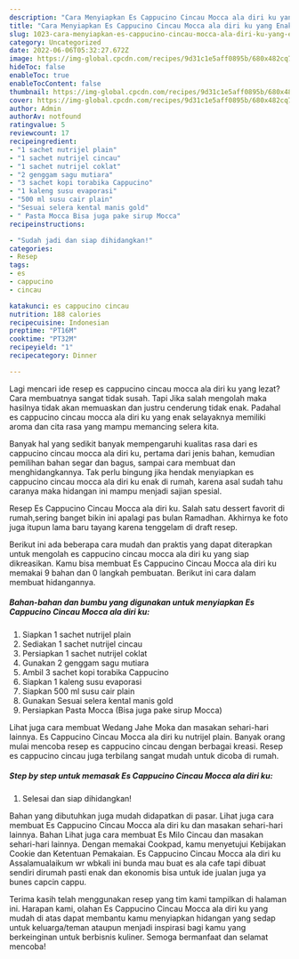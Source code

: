 ```yaml
---
description: "Cara Menyiapkan Es Cappucino Cincau Mocca ala diri ku yang Enak, Buat Buka Puasa Enak Banget"
title: "Cara Menyiapkan Es Cappucino Cincau Mocca ala diri ku yang Enak, Buat Buka Puasa Enak Banget"
slug: 1023-cara-menyiapkan-es-cappucino-cincau-mocca-ala-diri-ku-yang-enak-buat-buka-puasa-enak-banget
category: Uncategorized
date: 2022-06-06T05:32:27.672Z
image: https://img-global.cpcdn.com/recipes/9d31c1e5aff0895b/680x482cq70/es-cappucino-cincau-mocca-ala-diri-ku-foto-resep-utama.jpg
hideToc: false
enableToc: true
enableTocContent: false
thumbnail: https://img-global.cpcdn.com/recipes/9d31c1e5aff0895b/680x482cq70/es-cappucino-cincau-mocca-ala-diri-ku-foto-resep-utama.jpg
cover: https://img-global.cpcdn.com/recipes/9d31c1e5aff0895b/680x482cq70/es-cappucino-cincau-mocca-ala-diri-ku-foto-resep-utama.jpg
author: Admin
authorAv: notfound
ratingvalue: 5
reviewcount: 17
recipeingredient:
- "1 sachet nutrijel plain"
- "1 sachet nutrijel cincau"
- "1 sachet nutrijel coklat"
- "2 genggam sagu mutiara"
- "3 sachet kopi torabika Cappucino"
- "1 kaleng susu evaporasi"
- "500 ml susu cair plain"
- "Sesuai selera kental manis gold"
- " Pasta Mocca Bisa juga pake sirup Mocca"
recipeinstructions:

- "Sudah jadi dan siap dihidangkan!"
categories:
- Resep
tags:
- es
- cappucino
- cincau

katakunci: es cappucino cincau 
nutrition: 188 calories
recipecuisine: Indonesian
preptime: "PT16M"
cooktime: "PT32M"
recipeyield: "1"
recipecategory: Dinner

---
```



Lagi mencari ide resep es cappucino cincau mocca ala diri ku yang lezat? Cara membuatnya sangat tidak susah. Tapi Jika salah mengolah maka hasilnya tidak akan memuaskan dan justru cenderung tidak enak. Padahal es cappucino cincau mocca ala diri ku yang enak selayaknya memiliki aroma dan cita rasa yang mampu memancing selera kita.


Banyak hal yang sedikit banyak mempengaruhi kualitas rasa dari es cappucino cincau mocca ala diri ku, pertama dari jenis bahan, kemudian pemilihan bahan segar dan bagus, sampai cara membuat dan menghidangkannya. Tak perlu bingung jika hendak menyiapkan es cappucino cincau mocca ala diri ku enak di rumah, karena asal sudah tahu caranya maka hidangan ini mampu menjadi sajian spesial.

Resep Es Cappucino Cincau Mocca ala diri ku. Salah satu dessert favorit di rumah,sering banget bikin ini apalagi pas bulan Ramadhan. Akhirnya ke foto juga itupun lama baru tayang karena tenggelam di draft resep.


Berikut ini ada beberapa cara mudah dan praktis yang dapat diterapkan untuk mengolah es cappucino cincau mocca ala diri ku yang siap dikreasikan. Kamu bisa membuat Es Cappucino Cincau Mocca ala diri ku memakai 9 bahan dan 0 langkah pembuatan. Berikut ini cara dalam membuat hidangannya.

<!--inarticleads1-->

##### Bahan-bahan dan bumbu yang digunakan untuk menyiapkan Es Cappucino Cincau Mocca ala diri ku:

1. Siapkan 1 sachet nutrijel plain
1. Sediakan 1 sachet nutrijel cincau
1. Persiapkan 1 sachet nutrijel coklat
1. Gunakan 2 genggam sagu mutiara
1. Ambil 3 sachet kopi torabika Cappucino
1. Siapkan 1 kaleng susu evaporasi
1. Siapkan 500 ml susu cair plain
1. Gunakan Sesuai selera kental manis gold
1. Persiapkan  Pasta Mocca (Bisa juga pake sirup Mocca)


Lihat juga cara membuat Wedang Jahe Moka dan masakan sehari-hari lainnya. Es Cappucino Cincau Mocca ala diri ku nutrijel plain. Banyak orang mulai mencoba resep es cappucino cincau dengan berbagai kreasi. Resep es cappucino cincau juga terbilang sangat mudah untuk dicoba di rumah. 

<!--inarticleads2-->

##### Step by step untuk memasak Es Cappucino Cincau Mocca ala diri ku:


1. Selesai dan siap dihidangkan!

Bahan yang dibutuhkan juga mudah didapatkan di pasar. Lihat juga cara membuat Es Cappucino Cincau Mocca ala diri ku dan masakan sehari-hari lainnya. Bahan Lihat juga cara membuat Es Milo Cincau dan masakan sehari-hari lainnya. Dengan memakai Cookpad, kamu menyetujui Kebijakan Cookie dan Ketentuan Pemakaian. Es Cappucino Cincau Mocca ala diri ku Assalamualaikum wr wbkali ini bunda mau buat es ala cafe tapi dibuat sendiri dirumah pasti enak dan ekonomis bisa untuk ide jualan juga ya bunes capcin cappu. 

Terima kasih telah menggunakan resep yang tim kami tampilkan di halaman ini. Harapan kami, olahan Es Cappucino Cincau Mocca ala diri ku yang mudah di atas dapat membantu kamu menyiapkan hidangan yang sedap untuk keluarga/teman ataupun menjadi inspirasi bagi kamu yang berkeinginan untuk berbisnis kuliner. Semoga bermanfaat dan selamat mencoba!
